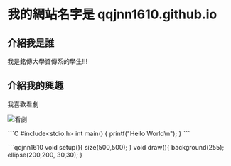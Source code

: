 # 我的網站名字是 qqjnn1610.github.io

## 介紹我是誰
我是銘傳大學資傳系的學生!!!

## 介紹我的興趣
我喜歡看劇

![看劇](https://i.ytimg.com/vi/Y_DG519GyEI/maxresdefault.jpg)



ˋˋˋC
#include<stdio.h>
int main()
{
  printf("Hello World\n");
}
ˋˋˋ

ˋˋˋqqjnn1610
void setup(){
  size(500,500);
}
void draw(){
  background(255);
  ellipse(200,200, 30,30);
}
